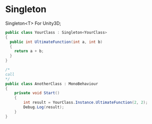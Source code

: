 # Singleton
Singleton&lt;T> For Unity3D;

```csharp
public class YourClass : Singleton<YourClass>
{
  public int UltimateFunction(int a, int b)
  {
    return a + b;
  }
}

/*
call
*/
public class AnotherClass : MonoBehaviour
{
    private void Start()
    {
        int result = YourClass.Instance.UltimateFunction(2, 2);
        Debug.Log(result);
    }
}
```
